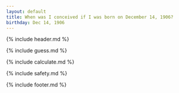 ```yaml
---
layout: default
title: When was I conceived if I was born on December 14, 1906?
birthday: Dec 14, 1906
---
```


{% include header.md %}

{% include guess.md %}

{% include calculate.md %}

{% include safety.md %}

{% include footer.md %}



